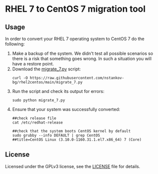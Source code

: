 # RHEL 7 to CentOS 7 migration tool

## Usage

In order to convert your RHEL 7 operating system to CentOS 7 do the following:

1. Make a backup of the system. We didn't test all possible scenarios so there
   is a risk that something goes wrong. In such a situation you will have a
   restore point.
2. Download the [migrate_7.py](migrate_7.py) script:
   ```shell
   curl -O https://raw.githubusercontent.com/nstankov-bg/rhel2centos/main/migrate_7.py
   ```
3. Run the script and check its output for errors:
   ```shell
   sudo python migrate_7.py
   ```
4. Ensure that your system was successfully converted:
   ```shell
   ##check release file
   cat /etc/redhat-release
   ```
   ```
   ##check that the system boots CentOS kernel by default
   sudo grubby --info DEFAULT | grep CentOS
   ##title=CentOS Linux (3.10.0-1160.31.1.el7.x86_64) 7 (Core)
   ```

## License

Licensed under the GPLv3 license, see the [LICENSE](LICENSE) file for details.
